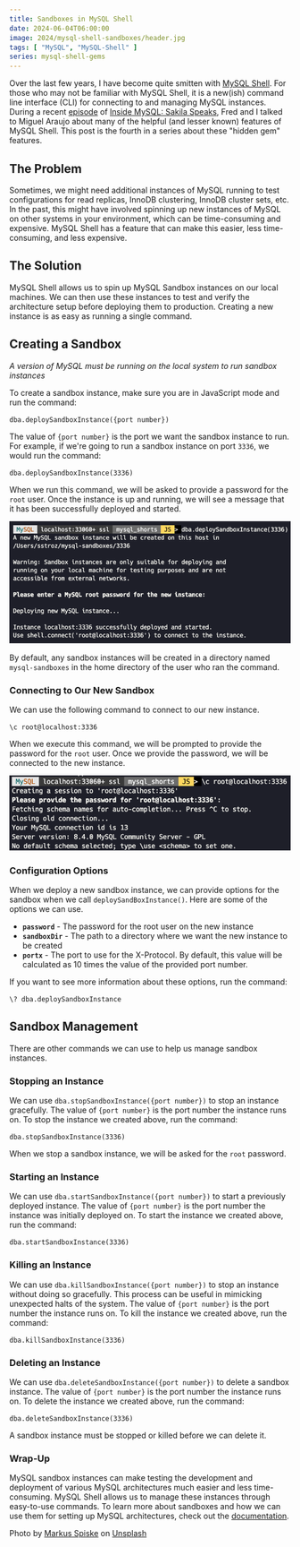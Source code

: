 ```yaml
---
title: Sandboxes in MySQL Shell
date: 2024-06-04T06:00:00
image: 2024/mysql-shell-sandboxes/header.jpg
tags: [ "MySQL", "MySQL-Shell" ]
series: mysql-shell-gems
---
```


Over the last few years, I have become quite smitten with [MySQL Shell](https://dev.mysql.com/doc/mysql-shell/8.0/en/). For those who may not be familiar with MySQL Shell, it is a new(ish) command line interface (CLI) for connecting to and managing MySQL instances. During a recent [episode](https://insidemysql.libsyn.com/mysql-shell-does-all-the-things) of [Inside MySQL: Sakila Speaks](https://insidemysql.libsyn.com/), Fred and I talked to Miguel Araujo about many of the helpful (and lesser known) features of MySQL Shell. This post is the fourth in a series about these "hidden gem" features.

## The Problem

Sometimes, we might need additional instances of MySQL running to test configurations for read replicas, InnoDB clustering, InnoDB cluster sets, etc. In the past, this might have involved spinning up new instances of MySQL on other systems in your environment, which can be time-consuming and expensive. MySQL Shell has a feature that can make this easier, less time-consuming, and less expensive.

## The Solution

MySQL Shell allows us to spin up MySQL Sandbox instances on our local machines. We can then use these instances to test and verify the architecture setup before deploying them to production. Creating a new instance is as easy as running a single command.

## Creating a Sandbox

*A version of MySQL must be running on the local system to run sandbox instances*

To create a sandbox instance, make sure you are in JavaScript mode and run the command:

```shell
dba.deploySandboxInstance({port number})
```

The value of `{port number}` is the port we want the sandbox instance to run. For example, if we're going to run a sandbox instance on port `3336`, we would run the command:

```shell
dba.deploySandboxInstance(3336)
```

When we run this command, we will be asked to provide a password for the `root` user. Once the instance is up and running, we will see a message that it has been successfully deployed and started.

![Messages from creating a sandbox instance](/assets/images/2024/mysql-shell-sandboxes/img_01.png)

By default, any sandbox instances will be created in a directory named `mysql-sandboxes` in the home directory of the user who ran the command.

### Connecting to Our New Sandbox

We can use the following command to connect to our new instance.

```shell
\c root@localhost:3336
```

When we execute this command, we will be prompted to provide the password for the `root` user. Once we provide the password, we will be connected to the new instance.

![Connecting to the new sandbox instance](/assets/images/2024/mysql-shell-sandboxes/img_02.png)

### Configuration Options

When we deploy a new sandbox instance, we can provide options for the sandbox when we call `deploySandBoxInstance()`. Here are some of the options we can use.

* **`password`** - The password for the root user on the new instance
* **`sandboxDir`** - The path to a directory where we want the new instance to be created
* **`portx`** - The port to use for the X-Protocol. By default, this value will be calculated as 10 times the value of the provided port number.

If you want to see more information about these options, run the command:

```shell
\? dba.deploySandboxInstance
```

## Sandbox Management

There are other commands we can use to help us manage sandbox instances.

### Stopping an Instance

We can use `dba.stopSandboxInstance({port number})` to stop an instance gracefully. The value of `{port number}` is the port number the instance runs on. To stop the instance we created above, run the command:

```shell
dba.stopSandboxInstance(3336)
```

When we stop a sandbox instance, we will be asked for the `root` password.

### Starting an Instance

We can use `dba.startSandboxInstance({port number})` to start a previously deployed instance. The value of `{port number}` is the port number the instance was initially deployed on. To start the instance we created above, run the command:

```shell
dba.startSandboxInstance(3336)
```

### Killing an Instance

We can use `dba.killSandboxInstance({port number})` to stop an instance without doing so gracefully. This process can be useful in mimicking unexpected halts of the system. The value of `{port number}` is the port number the instance runs on. To kill the instance we created above, run the command:

```shell
dba.killSandboxInstance(3336)
```

### Deleting an Instance

We can use `dba.deleteSandboxInstance({port number})` to delete a sandbox instance. The value of `{port number}` is the port number the instance runs on. To delete the instance we created above, run the command:

```shell
dba.deleteSandboxInstance(3336)
```

A sandbox instance must be stopped or killed before we can delete it.

### Wrap-Up

MySQL sandbox instances can make testing the development and deployment of various MySQL architectures much easier and less time-consuming. MySQL Shell allows us to manage these instances through easy-to-use commands. To learn more about sandboxes and how we can use them for setting up MySQL architectures, check out the [documentation](https://dev.mysql.com/doc/mysql-shell/8.0/en/admin-api-sandboxes.html).

Photo by <a href="https://unsplash.com/@markusspiske?utm_content=creditCopyText&utm_medium=referral&utm_source=unsplash">Markus Spiske</a> on <a href="https://unsplash.com/photos/green-and-black-tractor-toy-KU3lOAiP-tQ?utm_content=creditCopyText&utm_medium=referral&utm_source=unsplash">Unsplash</a>
  